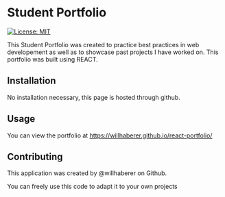 # Student Portfolio

[![License: MIT](https://img.shields.io/badge/License-MIT-yellow.svg)](https://opensource.org/licenses/MIT)

This Student Portfolio was created to practice best practices in web developement as well as to showcase past projects I have worked on. This portfolio was built using REACT.

## Installation

No installation necessary, this page is hosted through github.

## Usage

You can view the portfolio at https://willhaberer.github.io/react-portfolio/

## Contributing

This application was created by @willhaberer on Github.

You can freely use this code to adapt it to your own projects
